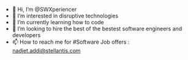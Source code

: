 - 👋 Hi, I’m @SWXperiencer
- 👀 I’m interested in disruptive technologies
- 🌱 I’m currently learning how to code
- 💞️ I’m looking to hire the best of the bestest software engineers and developers
- 📫 How to reach me for #Software Job offers : nadjet.addi@stellantis.com

<!---
SWXperiencer/SWXperiencer is a ✨ special ✨ repository because its `README.md` (this file) appears on your GitHub profile.
You can click the Preview link to take a look at your changes.
--->
